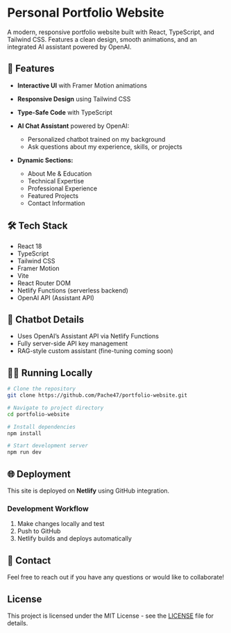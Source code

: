 # Personal Portfolio Website

A modern, responsive portfolio website built with React, TypeScript, and Tailwind CSS. Features a clean design, smooth animations, and an integrated AI assistant powered by OpenAI.

## 🚀 Features

* **Interactive UI** with Framer Motion animations
* **Responsive Design** using Tailwind CSS
* **Type-Safe Code** with TypeScript
* **AI Chat Assistant** powered by OpenAI:

  * Personalized chatbot trained on my background
  * Ask questions about my experience, skills, or projects
* **Dynamic Sections:**

  * About Me & Education
  * Technical Expertise
  * Professional Experience
  * Featured Projects
  * Contact Information

## 🛠️ Tech Stack

* React 18
* TypeScript
* Tailwind CSS
* Framer Motion
* Vite
* React Router DOM
* Netlify Functions (serverless backend)
* OpenAI API (Assistant API)

## 🧠 Chatbot Details

* Uses OpenAI’s Assistant API via Netlify Functions
* Fully server-side API key management
* RAG-style custom assistant (fine-tuning coming soon)

## 🏃‍♂️ Running Locally

```bash
# Clone the repository
git clone https://github.com/Pache47/portfolio-website.git

# Navigate to project directory
cd portfolio-website

# Install dependencies
npm install

# Start development server
npm run dev
```

## 🌐 Deployment

This site is deployed on **Netlify** using GitHub integration.

### Development Workflow

1. Make changes locally and test
2. Push to GitHub
3. Netlify builds and deploys automatically

## 🤝 Contact

Feel free to reach out if you have any questions or would like to collaborate!

## License

This project is licensed under the MIT License - see the [LICENSE](LICENSE) file for details.
